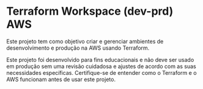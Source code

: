 # Terraform Workspace (dev-prd) AWS

Este projeto tem como objetivo criar e gerenciar ambientes de desenvolvimento e produção na AWS usando Terraform.

Este projeto foi desenvolvido para fins educacionais e não deve ser usado em produção sem uma revisão cuidadosa e ajustes de acordo com as suas necessidades específicas. Certifique-se de entender como o Terraform e o AWS funcionam antes de usar este projeto.
